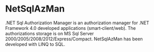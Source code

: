 NetSqlAzMan
===========

.NET Sql Authorization Manager is an authorization manager for .NET Framework 4.0 developed applications (smart‐client/web). The authorizations storage is on MS Sql Server 2000/2005/2008/2012/Express/Compact. NetSqlAzMan has been developed with LINQ to SQL.
